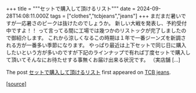 +++
title = """セットで購入して頂けるリスト"""
date = 2024-09-28T14:08:11.000Z
tags = ["clothes","tcbjeans","jeans"]
+++
まだまだ暑いですが一応暑さのピークは抜けたのでしょうか。 新しい大戦を発表し、予約受付中ですよ！！ って言ってる間に工場では幾つかのリストックが完了しましたので御紹介します。 これから涼しくなるこの時期は１年で一番ジーンズを新調される方が一番多い季節になります。 やっぱり最近は上下セットで同じ日に購入したいという方が多いのですが下記のラインナップで有れば丁度セットで購入して頂いてそんなにお待たせする事無くお届け出来る状況です。 （実店舗 \[…\]

The post [セットで購入して頂けるリスト](http://tcbjeans.com/2024/09/28/49311) first appeared on [TCB jeans](http://tcbjeans.com).

[[source]](http://tcbjeans.com/2024/09/28/49311)

